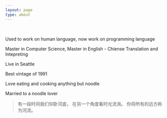 ```yaml
---
layout: page
type: about
---
```

&nbsp;

Used to work on human language, now work on programming language

Master in Computer Science, Master in English - Chiense Translation and Intepreting

Live in Seattle

Best vintage of 1991

Love eating and cooking anything but noodle

Married to a noodle lover




> 有一段时间我们仰卧河底，
> 在另一个角度看时光流淌。
> 你将所有的远方称为河流。






